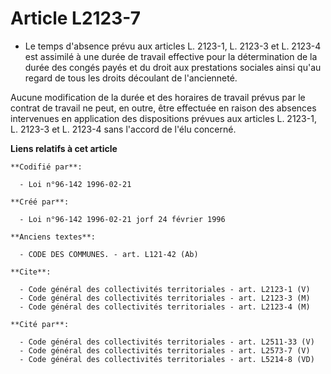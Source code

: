 # Article L2123-7

- Le temps d'absence prévu aux articles L. 2123-1, L. 2123-3 et L. 2123-4 est assimilé à une durée de travail effective pour
la détermination de la durée des congés payés et du droit aux prestations sociales ainsi qu'au regard de tous les droits
découlant de l'ancienneté.

Aucune modification de la durée et des horaires de travail prévus par le contrat de travail ne peut, en outre, être effectuée
en raison des absences intervenues en application des dispositions prévues aux articles L. 2123-1, L. 2123-3 et L. 2123-4
sans l'accord de l'élu concerné.

**Liens relatifs à cet article**

	**Codifié par**:

	  - Loi n°96-142 1996-02-21

	**Créé par**:

	  - Loi n°96-142 1996-02-21 jorf 24 février 1996

	**Anciens textes**:

	  - CODE DES COMMUNES. - art. L121-42 (Ab)

	**Cite**:

	  - Code général des collectivités territoriales - art. L2123-1 (V)
	  - Code général des collectivités territoriales - art. L2123-3 (M)
	  - Code général des collectivités territoriales - art. L2123-4 (M)

	**Cité par**:

	  - Code général des collectivités territoriales - art. L2511-33 (V)
	  - Code général des collectivités territoriales - art. L2573-7 (V)
	  - Code général des collectivités territoriales - art. L5214-8 (VD)
